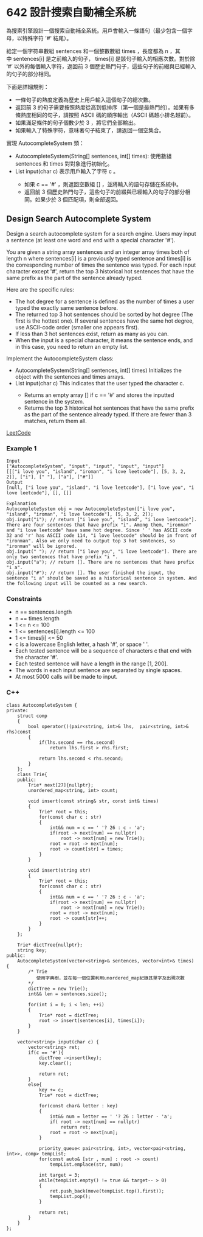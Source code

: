 # 642 設計搜索自動補全系統
為搜索引擎設計一個搜索自動補全系統。用戶會輸入一條語句（最少包含一個字母，以特殊字符 '#' 結尾）。

給定一個字符串數組 sentences 和一個整數數組 times ，長度都為 n ，其中 sentences[i] 是之前輸入的句子， times[i] 是該句子輸入的相應次數。對於除 ‘#’ 以外的每個輸入字符，返回前 3 個歷史熱門句子，這些句子的前綴與已經輸入的句子的部分相同。

下面是詳細規則：

* 一條句子的熱度定義為歷史上用戶輸入這個句子的總次數。
* 返回前 3 的句子需要按照熱度從高到低排序（第一個是最熱門的）。如果有多條熱度相同的句子，請按照 ASCII 碼的順序輸出（ASCII 碼越小排名越前）。
* 如果滿足條件的句子個數少於 3 ，將它們全部輸出。
* 如果輸入了特殊字符，意味著句子結束了，請返回一個空集合。

實現 AutocompleteSystem 類：

* AutocompleteSystem(String[] sentences, int[] times): 使用數組sentences 和 times 對對象進行初始化。
* List<String> input(char c) 表示用戶輸入了字符 c 。
  * 如果 c == '#' ，則返回空數組 [] ，並將輸入的語句存儲在系統中。
  * 返回前 3 個歷史熱門句子，這些句子的前綴與已經輸入的句子的部分相同。如果少於 3 個匹配項，則全部返回。

##  Design Search Autocomplete System

Design a search autocomplete system for a search engine. Users may input a sentence (at least one word and end with a special character '#').

You are given a string array sentences and an integer array times both of length n where sentences[i] is a previously typed sentence and times[i] is the corresponding number of times the sentence was typed. For each input character except '#', return the top 3 historical hot sentences that have the same prefix as the part of the sentence already typed.

Here are the specific rules:

* The hot degree for a sentence is defined as the number of times a user typed the exactly same sentence before.
* The returned top 3 hot sentences should be sorted by hot degree (The first is the hottest one). If several sentences have the same hot degree, use ASCII-code order (smaller one appears first).
* If less than 3 hot sentences exist, return as many as you can.
* When the input is a special character, it means the sentence ends, and in this case, you need to return an empty list.

Implement the AutocompleteSystem class:

* AutocompleteSystem(String[] sentences, int[] times) Initializes the object with the sentences and times arrays.
* List<String> input(char c) This indicates that the user typed the character c.
  * Returns an empty array [] if c == '#' and stores the inputted sentence in the system.
  * Returns the top 3 historical hot sentences that have the same prefix as the part of the sentence already typed. If there are fewer than 3 matches, return them all.


[LeetCode](https://leetcode-cn.com/problems/design-search-autocomplete-system/)

### Example 1

```
Input
["AutocompleteSystem", "input", "input", "input", "input"]
[[["i love you", "island", "iroman", "i love leetcode"], [5, 3, 2, 2]], ["i"], [" "], ["a"], ["#"]]
Output
[null, ["i love you", "island", "i love leetcode"], ["i love you", "i love leetcode"], [], []]

Explanation
AutocompleteSystem obj = new AutocompleteSystem(["i love you", "island", "iroman", "i love leetcode"], [5, 3, 2, 2]);
obj.input("i"); // return ["i love you", "island", "i love leetcode"]. There are four sentences that have prefix "i". Among them, "ironman" and "i love leetcode" have same hot degree. Since ' ' has ASCII code 32 and 'r' has ASCII code 114, "i love leetcode" should be in front of "ironman". Also we only need to output top 3 hot sentences, so "ironman" will be ignored.
obj.input(" "); // return ["i love you", "i love leetcode"]. There are only two sentences that have prefix "i ".
obj.input("a"); // return []. There are no sentences that have prefix "i a".
obj.input("#"); // return []. The user finished the input, the sentence "i a" should be saved as a historical sentence in system. And the following input will be counted as a new search.
```

### Constraints

* n == sentences.length
* n == times.length
* 1 <= n <= 100
* 1 <= sentences[i].length <= 100
* 1 <= times[i] <= 50
* c is a lowercase English letter, a hash '#', or space ' '.
* Each tested sentence will be a sequence of characters c that end with the character '#'.
* Each tested sentence will have a length in the range [1, 200].
* The words in each input sentence are separated by single spaces.
* At most 5000 calls will be made to input.


### C++ 

```
class AutocompleteSystem {
private:
    struct comp
    {
        bool operator()(pair<string, int>& lhs,  pair<string, int>& rhs)const
        {
            if(lhs.second == rhs.second)
                return lhs.first > rhs.first;
            
            return lhs.second < rhs.second;
        }
    };
    class Trie{
    public:
        Trie* next[27]{nullptr};
        unordered_map<string, int> count;

        void insert(const string& str, const int& times)
        {
            Trie* root = this;
            for(const char c : str)
            {
                int&& num = c == ' '? 26 : c - 'a';
                if(root -> next[num] == nullptr)
                    root -> next[num] = new Trie();
                root = root -> next[num];
                root -> count[str] = times;                
            }
        }

        void insert(string str)
        {
            Trie* root = this;
            for(const char c : str)
            {
                int&& num = c == ' '? 26 : c - 'a';
                if(root -> next[num] == nullptr)
                    root -> next[num] = new Trie();
                root = root -> next[num];
                root -> count[str]++;                
            }
        }
    };

    Trie* dictTree{nullptr};
    string key;
public:
    AutocompleteSystem(vector<string>& sentences, vector<int>& times) {
        /* Trie  
           使用字典樹，並在每一個位置利用unordered_map紀錄其單字及出現次數
        */
        dictTree = new Trie();
        int&& len = sentences.size();

        for(int i = 0; i < len; ++i)
        {
            Trie* root = dictTree;
            root -> insert(sentences[i], times[i]);
        }
    }
    
    vector<string> input(char c) {
        vector<string> ret;
        if(c == '#'){
            dictTree ->insert(key);
            key.clear();

            return ret;
        }
        else{
            key += c;
            Trie* root = dictTree;

            for(const char& letter : key)
            {
                int&& num = letter == ' '? 26 : letter - 'a';
                if( root -> next[num] == nullptr)
                    return ret;
                root = root -> next[num];
            }
            
            priority_queue< pair<string, int>, vector<pair<string, int>>, comp> tempList;
            for(const auto& [str , num] : root -> count)
                tempList.emplace(str, num);

            int target = 3;
            while(tempList.empty() != true && target-- > 0)
            {
                ret.push_back(move(tempList.top().first));
                tempList.pop();
            }

            return ret;
        }        
    }
};
```
